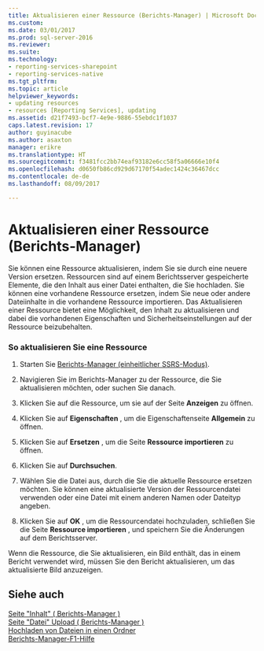 ```yaml
---
title: Aktualisieren einer Ressource (Berichts-Manager) | Microsoft Docs
ms.custom: 
ms.date: 03/01/2017
ms.prod: sql-server-2016
ms.reviewer: 
ms.suite: 
ms.technology:
- reporting-services-sharepoint
- reporting-services-native
ms.tgt_pltfrm: 
ms.topic: article
helpviewer_keywords:
- updating resources
- resources [Reporting Services], updating
ms.assetid: d21f7493-bcf7-4e9e-9886-55ebdc1f1037
caps.latest.revision: 17
author: guyinacube
ms.author: asaxton
manager: erikre
ms.translationtype: HT
ms.sourcegitcommit: f3481fcc2bb74eaf93182e6cc58f5a06666e10f4
ms.openlocfilehash: d0650fb86cd929d67170f54adec1424c36467dcc
ms.contentlocale: de-de
ms.lasthandoff: 08/09/2017

---
```

# <a name="update-a-resource-report-manager"></a>Aktualisieren einer Ressource (Berichts-Manager)
  Sie können eine Ressource aktualisieren, indem Sie sie durch eine neuere Version ersetzen. Ressourcen sind auf einem Berichtsserver gespeicherte Elemente, die den Inhalt aus einer Datei enthalten, die Sie hochladen. Sie können eine vorhandene Ressource ersetzen, indem Sie neue oder andere Dateiinhalte in die vorhandene Ressource importieren. Das Aktualisieren einer Ressource bietet eine Möglichkeit, den Inhalt zu aktualisieren und dabei die vorhandenen Eigenschaften und Sicherheitseinstellungen auf der Ressource beizubehalten.  
  
### <a name="to-update-a-resource"></a>So aktualisieren Sie eine Ressource  
  
1.  Starten Sie [Berichts-Manager &#40;einheitlicher SSRS-Modus&#41;](http://msdn.microsoft.com/library/80949f9d-58f5-48e3-9342-9e9bf4e57896).  
  
2.  Navigieren Sie im Berichts-Manager zu der Ressource, die Sie aktualisieren möchten, oder suchen Sie danach.  
  
3.  Klicken Sie auf die Ressource, um sie auf der Seite **Anzeigen** zu öffnen.  
  
4.  Klicken Sie auf **Eigenschaften** , um die Eigenschaftenseite **Allgemein** zu öffnen.  
  
5.  Klicken Sie auf **Ersetzen** , um die Seite **Ressource importieren** zu öffnen.  
  
6.  Klicken Sie auf **Durchsuchen**.  
  
7.  Wählen Sie die Datei aus, durch die Sie die aktuelle Ressource ersetzen möchten. Sie können eine aktualisierte Version der Ressourcendatei verwenden oder eine Datei mit einem anderen Namen oder Dateityp angeben.  
  
8.  Klicken Sie auf **OK** , um die Ressourcendatei hochzuladen, schließen Sie die Seite **Ressource importieren** , und speichern Sie die Änderungen auf dem Berichtsserver.  
  
 Wenn die Ressource, die Sie aktualisieren, ein Bild enthält, das in einem Bericht verwendet wird, müssen Sie den Bericht aktualisieren, um das aktualisierte Bild anzuzeigen.  
  
## <a name="see-also"></a>Siehe auch  
 [Seite "Inhalt" &#40; Berichts-Manager &#41;](http://msdn.microsoft.com/library/6b16869b-158a-4934-9c85-bee934b35378)   
 [Seite "Datei" Upload &#40; Berichts-Manager &#41;](http://msdn.microsoft.com/library/7bb3166f-9374-4449-b66a-ffb77298507d)   
 [Hochladen von Dateien in einen Ordner](../../reporting-services/report-server/upload-files-to-a-folder.md)   
 [Berichts-Manager-F1-Hilfe](http://msdn.microsoft.com/library/e0137273-85b8-45f0-83e5-38a50481768f)  
  
  
